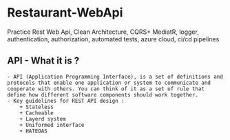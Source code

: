 # Restaurant-WebApi
Practice Rest Web Api, Clean Architecture,  CQRS+ MediatR, logger, authentication, authorization, automated tests, azure cloud, ci/cd pipelines

## API - What it is ?
    - API (Application Programming Interface), is a set of definitions and protocols that enable one application or system to communicate and cooperate with others. You can think of it as a set of rule that define how different software components should work together.
    - Key guidelines for REST API design : 
        + Stateless 
        + Cacheable
        + Layerd system
        + Uniformed interface 
        + HATEOAS


